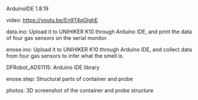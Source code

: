 ArduinoIDE 1.8.19



video: https://youtu.be/En9T4qGlghE


data.ino: Upload it to UNIHIKER K10 through Arduino IDE, and print the data of four gas sensors on the serial monitor.


enose.ino: Upload it to UNIHIKER K10 through Arduino IDE, and collect data from four gas sensors to infer what the smell is.


DFRobot_ADS1115: Arduino IDE library


enose.step: Structural parts of container and probe


photos: 3D screenshot of the container and probe structure
